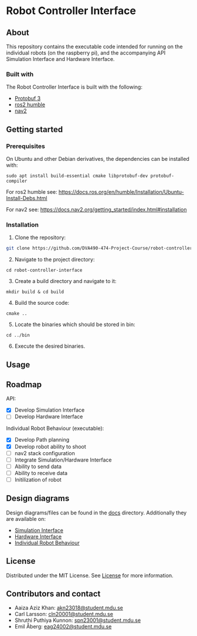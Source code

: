 Robot Controller Interface
=======================

About
-----------------------
This repository contains the executable code intended for running on the individual robots (on the raspberry pi), and the accompanying API Simulation Interface and Hardware Interface.

### Built with
The Robot Controller Interface is built with the following:

- [Protobuf 3](https://protobuf.dev/)
- [ros2 humble](https://docs.ros.org/en/humble/index.html)
- [nav2](https://docs.nav2.org/)

Getting started
-----------------------

### Prerequisites
On Ubuntu and other Debian derivatives, the dependencies can be installed with:
```
sudo apt install build-essential cmake libprotobuf-dev protobuf-compiler
```

For ros2 humble see: https://docs.ros.org/en/humble/Installation/Ubuntu-Install-Debs.html

For nav2 see: https://docs.nav2.org/getting_started/index.html#installation

### Installation
1. Clone the repository:
```sh
git clone https://github.com/DVA490-474-Project-Course/robot-controller-interface.git
```
2. Navigate to the project directory:
```
cd robot-controller-interface
```
3. Create a build directory and navigate to it:
```
mkdir build & cd build
```
4. Build the source code:
```
cmake ..
```
5. Locate the binaries which should be stored in bin:
```
cd ../bin
```
6. Execute the desired binaries.

Usage
-----------------------

Roadmap
-----------------------
API:
- [x] Develop Simulation Interface
- [ ] Develop Hardware Interface

Individual Robot Behaviour (executable):
- [x] Develop Path planning 
- [x] Develop robot ability to shoot
- [ ] nav2 stack configuration
- [ ] Integrate Simulation/Hardware Interface
- [ ] Ability to send data
- [ ] Ability to receive data
- [ ] Initilization of robot

Design diagrams
-----------------------
Design diagrams/files can be found in the [docs](/docs) directory. Additionally they are available on:
- [Simulation Interface](https://www.mermaidchart.com/raw/16fc3609-d826-440a-bef5-40a7a39f1140?theme=dark&version=v0.1&format=svg)
- [Hardware Interface]()
- [Individual Robot Behaviour](https://www.mermaidchart.com/raw/dc459e07-4c98-46b8-8ac0-41c56aa6950f?theme=dark&version=v0.1&format=svg)

License
-----------------------
Distributed under the MIT License. See [License](/LICENSE) for more information.

Contributors and contact
-----------------------
- Aaiza Aziz Khan: akn23018@student.mdu.se
- Carl Larsson: cln20001@student.mdu.se
- Shruthi Puthiya Kunnon: spn23001@student.mdu.se
- Emil Åberg: eag24002@student.mdu.se
